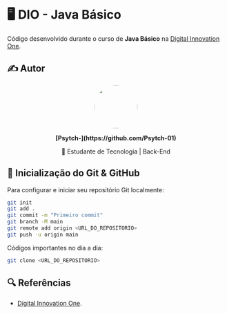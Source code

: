 # 🖥️ DIO - Java Básico

Código desenvolvido durante o curso de **Java Básico** na [Digital Innovation One](https://www.dio.me/).  

## ✍️ Autor  

<div align="center">
  <img src="https://github.com/Psytch-01/DIO-Java-Basico#:~:text=5%20days%20ago-,DISCORD.png,-Add%20files%20via" width="100" style="border-radius: 50%;">
  <p><strong>[Psytch-](https://github.com/Psytch-01)</strong></p>
  <p>📌 Estudante de Tecnologia | Back-End</p>
</div>

## 🚀 Inicialização do Git & GitHub
Para configurar e iniciar seu repositório Git localmente:  

```sh
git init
git add .
git commit -m "Primeiro commit"
git branch -M main
git remote add origin <URL_DO_REPOSITORIO>
git push -u origin main

```
Códigos importantes no dia a dia:
```sh 
git clone <URL_DO_REPOSITORIO>

```

## 🔍 Referências 
- [Digital Innovation One](https://www.dio.me/).
